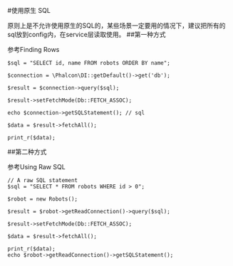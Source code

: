 #使用原生 SQL

原则上是不允许使用原生的SQL的，某些场景一定要用的情况下，建议把所有的sql放到config内，在service层读取使用。
##第一种方式

参考Finding Rows
    
    $sql = "SELECT id, name FROM robots ORDER BY name";
    
    $connection = \Phalcon\DI::getDefault()->get('db');
    
    $result = $connection->query($sql);
    
    $result->setFetchMode(Db::FETCH_ASSOC);
    
    echo $connection->getSQLStatement(); // sql
    
    $data = $result->fetchAll();
    
    print_r($data);
    
##第二种方式

参考Using Raw SQL
    
    // A raw SQL statement
    $sql = "SELECT * FROM robots WHERE id > 0";
    
    $robot = new Robots();
    
    $result = $robot->getReadConnection()->query($sql);
    
    $result->setFetchMode(Db::FETCH_ASSOC);
    
    $data = $result->fetchAll();
    
    print_r($data);
    echo $robot->getReadConnection()->getSQLStatement();
    